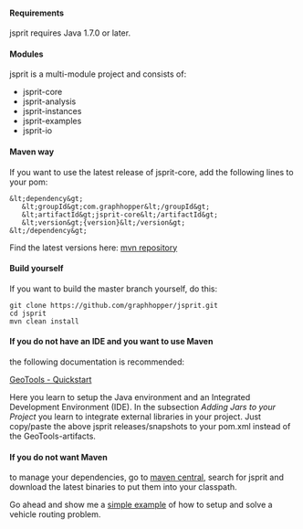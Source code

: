 #### Requirements
jsprit requires Java 1.7.0 or later.

#### Modules
jsprit is a multi-module project and consists of:
- jsprit-core
- jsprit-analysis
- jsprit-instances
- jsprit-examples
- jsprit-io

#### Maven way
If you want to use the latest release of jsprit-core, add the following lines to your pom:

```
&lt;dependency&gt;
   &lt;groupId&gt;com.graphhopper&lt;/groupId&gt;
   &lt;artifactId&gt;jsprit-core&lt;/artifactId&gt;
   &lt;version&gt;{version}&lt;/version&gt;
&lt;/dependency&gt;
```

Find the latest versions here: [mvn repository](https://mvnrepository.com/artifact/com.graphhopper/jsprit-core)

#### Build yourself
If you want to build the master branch yourself, do this:

```
git clone https://github.com/graphhopper/jsprit.git
cd jsprit
mvn clean install
```

#### If you do not have an IDE and you want to use Maven

the following documentation is recommended:

<a href="http://docs.geotools.org/latest/userguide/tutorial/quickstart/index.html" target="blank_">GeoTools - Quickstart</a>

Here you learn to setup the Java environment and an Integrated Development Environment (IDE). In the subsection <em>Adding Jars to your Project</em> you learn to integrate external libraries in your project. Just copy/paste the above jsprit releases/snapshots to your pom.xml instead of the GeoTools-artifacts.

#### If you do not want Maven

to manage your dependencies, go to [maven central](https://search.maven.org/), search for jsprit and download the latest binaries to put them into your classpath.

Go ahead and show me a [simple example](Simple-Example.md) of how to setup and solve a vehicle routing problem.






